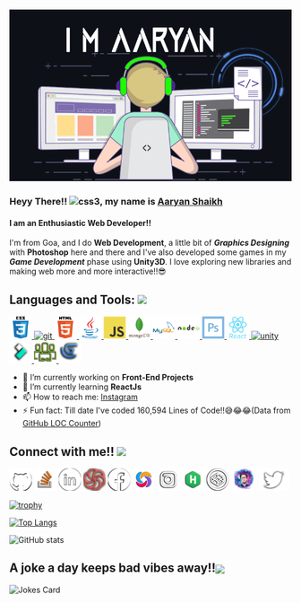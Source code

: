 ![]()
<img src="https://github.com/AaryanShaikh/AaryanShaikh/blob/main/cyphercoding.gif" alt="css3"/>
### Heyy There!! <img src="https://raw.githubusercontent.com/MartinHeinz/MartinHeinz/master/wave.gif" width = 30px alt="css3"/>, my name is [Aaryan Shaikh](https://aaryanshaikh.github.io/JustAnAveragePortfolio/)
#### I am an Enthusiastic Web Developer!! 
I'm from Goa, and I do **Web Development**, a little bit of ***Graphics Designing*** with **Photoshop** here and there and I've also developed some games in my ***Game Development*** phase using **Unity3D**. I love exploring new libraries and making web more and more interactive!!😎

<h2> Languages and Tools: <img src = "https://media2.giphy.com/media/QssGEmpkyEOhBCb7e1/giphy.gif?cid=ecf05e47a0n3gi1bfqntqmob8g9aid1oyj2wr3ds3mg700bl&rid=giphy.gif" width = 32px> </h2>
<p align="left"> <a href="https://www.w3schools.com/css/" target="_blank"> <img src="https://raw.githubusercontent.com/devicons/devicon/master/icons/css3/css3-original-wordmark.svg" alt="css3" width="40" height="40"/> </a> <a href="https://git-scm.com/" target="_blank"> <img src="https://www.vectorlogo.zone/logos/git-scm/git-scm-icon.svg" alt="git" width="40" height="40"/> </a> <a href="https://www.w3.org/html/" target="_blank"> <img src="https://raw.githubusercontent.com/devicons/devicon/master/icons/html5/html5-original-wordmark.svg" alt="html5" width="40" height="40"/> </a> <a href="https://www.java.com" target="_blank"> <img src="https://raw.githubusercontent.com/devicons/devicon/master/icons/java/java-original.svg" alt="java" width="40" height="40"/> </a> <a href="https://developer.mozilla.org/en-US/docs/Web/JavaScript" target="_blank"> <img src="https://raw.githubusercontent.com/devicons/devicon/master/icons/javascript/javascript-original.svg" alt="javascript" width="40" height="40"/> </a> <a href="https://www.mongodb.com/" target="_blank"> <img src="https://raw.githubusercontent.com/devicons/devicon/master/icons/mongodb/mongodb-original-wordmark.svg" alt="mongodb" width="40" height="40"/> </a> <a href="https://www.mysql.com/" target="_blank"> <img src="https://raw.githubusercontent.com/devicons/devicon/master/icons/mysql/mysql-original-wordmark.svg" alt="mysql" width="40" height="40"/> </a> <a href="https://nodejs.org" target="_blank"> <img src="https://raw.githubusercontent.com/devicons/devicon/master/icons/nodejs/nodejs-original-wordmark.svg" alt="nodejs" width="40" height="40"/> </a> <a href="https://www.photoshop.com/en" target="_blank"> <img src="https://raw.githubusercontent.com/devicons/devicon/master/icons/photoshop/photoshop-line.svg" alt="photoshop" width="40" height="40"/> </a> <a href="https://reactjs.org/" target="_blank"> <img src="https://raw.githubusercontent.com/devicons/devicon/master/icons/react/react-original-wordmark.svg" alt="react" width="40" height="40"/> </a> <a href="https://unity.com/" target="_blank"> <img src="https://cdn4.iconfinder.com/data/icons/various-icons-2/476/Unity.png" alt="unity" width="40" height="40"/> </a> <a href="https://filmora.wondershare.com/" target="_blank"> <img src="https://github.com/AaryanShaikh/AaryanShaikh/blob/main/filmora.png" alt="filmora" width="40" height="40"/> </a> <a href="https://www.reallusion.com/character-creator/" target="_blank"> <img src="https://github.com/AaryanShaikh/AaryanShaikh/blob/main/cc3.png" alt="filmora" width="40" height="40"/> </a> <a href="https://gdevelop-app.com/" target="_blank"> <img src="https://github.com/AaryanShaikh/AaryanShaikh/blob/main/gdev.png" alt="filmora" width="40" height="40"/> </a> </p>


- 🔭 I’m currently working on **Front-End Projects** 
- 🌱 I’m currently learning **ReactJs** 
- 📫 How to reach me: [Instagram](https://www.instagram.com/its.me.cypher/) 
- ⚡ Fun fact: Till date I've coded 160,594 Lines of Code!!😅😂😂(Data from [GitHub LOC Counter](https://line-count.herokuapp.com/))
## Connect with me!! <img src='https://raw.githubusercontent.com/ShahriarShafin/ShahriarShafin/main/Assets/handshake.gif' width="60px">
[<img src='https://github.com/AaryanShaikh/AaryanShaikh/blob/main/github.png' alt='github' height='40'>](https://github.com/AaryanShaikh) [<img src='https://github.com/AaryanShaikh/AaryanShaikh/blob/main/stackoverflow.png' alt='stackoverflow' height='40'>](https://stackoverflow.com/users/12023999/aaryan-shaikh) [<img src='https://github.com/AaryanShaikh/AaryanShaikh/blob/main/linkedin.png' alt='linkedin' height='40'>](https://www.linkedin.com/in/aaryan-shaikh-019034181/)  [<img src='https://github.com/AaryanShaikh/AaryanShaikh/blob/main/codewars.png' alt='website' height='40'>](https://www.codewars.com/users/Aaryan%20Shaikh) [<img src='https://github.com/AaryanShaikh/AaryanShaikh/blob/main/facebook.png' alt='facebook' height='40'>](https://www.facebook.com/Aayan_Shaikh)  [<img src='https://github.com/AaryanShaikh/AaryanShaikh/blob/main/sololearn.png' alt='website' height='40'>](https://www.sololearn.com/profile/10336248)  [<img src='https://github.com/AaryanShaikh/AaryanShaikh/blob/main/insta.png' alt='instagram' height='40'>](https://www.instagram.com/its.me.cypher/) [<img src='https://github.com/AaryanShaikh/AaryanShaikh/blob/main/hackerrank.png' alt='codepen' height='40'>](https://www.hackerrank.com/Aaryan_Shaikh) [<img src='https://github.com/AaryanShaikh/AaryanShaikh/blob/main/codepen.png' alt='codepen' height='40'>](https://codepen.io/aaryanshaikh)  [<img src='https://github.com/AaryanShaikh/AaryanShaikh/blob/main/unity-compressed.png' alt='website' height='40'>](https://aaryanshaikh.github.io/JustAnAveragePortfolio/) [<img src='https://github.com/AaryanShaikh/AaryanShaikh/blob/main/twitter.png' alt='twitter' height='40'>](https://twitter.com/AaryanS41675263)  

[![trophy](https://github-profile-trophy.vercel.app/?username=AaryanShaikh&theme=nord&no-frame=true&title=Repositories,Commit,Stars,Followers,PullRequest&margin-w=25&margin-h=15)](https://github.com/ryo-ma/github-profile-trophy)

[![Top Langs](https://github-readme-stats.vercel.app/api/top-langs/?username=AaryanShaikh&show_icons=true&theme=radical&layout=compact&langs_count=10)](https://github.com/anuraghazra/github-readme-stats)

![GitHub stats](https://github-readme-stats.vercel.app/api?username=AaryanShaikh&show_icons=true&theme=radical&include_all_commits=true&hide=issues)  

## A joke a day keeps bad vibes away!!<img align ='center' src='https://media2.giphy.com/media/UQDSBzfyiBKvgFcSTw/giphy.gif?cid=ecf05e47p3cd513axbek3f56ti3jzizq8hincw20jauyyfyw&rid=giphy.gif' width = '30px'> 
![Jokes Card](https://readme-jokes.vercel.app/api?theme=radical)
